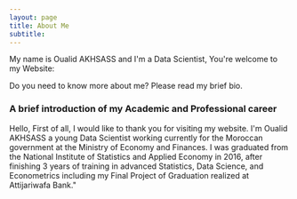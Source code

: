 ```yaml
---
layout: page
title: About Me
subtitle: 
---
```


My name is Oualid AKHSASS and I'm a Data Scientist, You're welcome to my Website:

Do you need to know more about me? Please read my brief bio.

### A brief introduction of my Academic and Professional career
Hello, First of all, I would like to thank you for visiting my website.
I'm Oualid AKHSASS a young Data Scientist working currently for the Moroccan government at the Ministry of Economy and Finances. 
I was graduated from the National Institute of Statistics and Applied Economy in 2016, after finishing 3 years of training in advanced Statistics, Data Science, and Econometrics including my Final Project of Graduation realized at Attijariwafa Bank."

